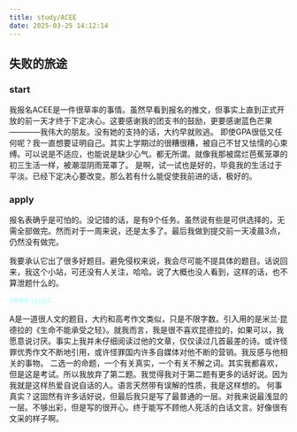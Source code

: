 ```yaml
---
title: study/ACEE
date: 2025-03-25 14:12:14
---
```


## 失败的旅途

### start

我报名ACEE是一件很草率的事情。虽然早看到报名的推文，但事实上直到正式开放的前一天才终于下定决心。这要感谢我的团支书的鼓励，更要感谢蓝色芒果————我伟大的朋友。没有她的支持的话，大约早就败逃。
即使GPA很低又任何呢？我一直想要证明自己。其实上学期过的很糟很糟，被自己不甘又怯懦的心束缚。可以说是不适应，也能说是缺少心气。都无所谓。就像我那被腐烂芭蕉笼罩的初三生活一样，被潮湿阴雨笼罩了。
是啊，试一试也是好的，毕竟我的生活过于平淡。已经下定决心要改变。那么若有什么能促使我前进的话，极好的。

### apply

报名表确乎是可怕的。没记错的话，是有9个任务。虽然说有些是可供选择的，无需全部做完。然而对于一周来说，还是太多了。最后我做到提交前一天凌晨3点，仍然没有做完。

我要承认它出了很多好题目。避免侵权来说，我会尽可能不提具体的题目。话说回来，我这个小站，可还没有人关注，哈哈。说了大概也没人看到，这样的话，也不算泄题什么的。

<font color=#AFFFFF> #### taskA </font>

A是一道很人文的题目，大约和高考作文类似，只是不限字数。引入用的是米兰·昆德拉的《生命不能承受之轻》。就我而言，我是很不喜欢昆德拉的，如果可以，我愿意说讨厌。事实上我并未仔细阅读过他的文章，仅仅读过几首最差的诗。或许怪罪优秀作文不断地引用，或许怪罪国内许多自媒体对他不断的营销。我反感与他相关的事物。
二选一的命题，一个有关真实，一个有关不解之词。其实我都喜欢，但是这是考试。所以我放弃了第二题。我觉得我对于第二题有更多的话好说。因为我就是这样热爱自说自话的人。语言天然带有误解的性质，我是这样想的。
何事真实？这固然有许多话好说，但最后我只是写了最普通的一层。对我来说最浅显的一层。不够出彩，但是写的很开心。终于能写不顾他人死活的白话文言。好像很有文采的样子啊。
